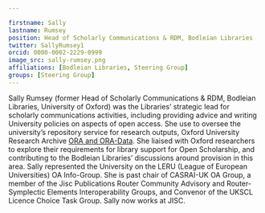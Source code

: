 ```yaml
---

firstname: Sally
lastname: Rumsey
position: Head of Scholarly Communications & RDM, Bodleian Libraries
twitter: SallyRumsey1
orcid: 0000-0002-2229-0999
image_src: sally-rumsey.png
affiliations: [Bodleian Libraries, Steering Group]
groups: [Steering Group]
---
```


Sally Rumsey (former Head of Scholarly Communications & RDM, Bodleian Libraries, University of Oxford) was the Libraries’ strategic lead for scholarly communications activities, including providing advice and writing University policies on aspects of open access. She use to oversee the university’s repository service for research outputs, Oxford University Research Archive [ORA and ORA-Data](https://ora.ox.ac.uk/). She liaised with Oxford researchers to explore their requirements for library support for Open Scholarship, and contributing to the Bodleian Libraries’ discussions around provision in this area. Sally represented the University on the LERU (League of European Universities) OA Info-Group. She is past chair of CASRAI-UK OA Group, a member of the Jisc Publications Router Community Advisory and Router-Symplectic Elements Interoperability Groups, and Convenor of the UKSCL Licence Choice Task Group.
Sally now works at JISC.
